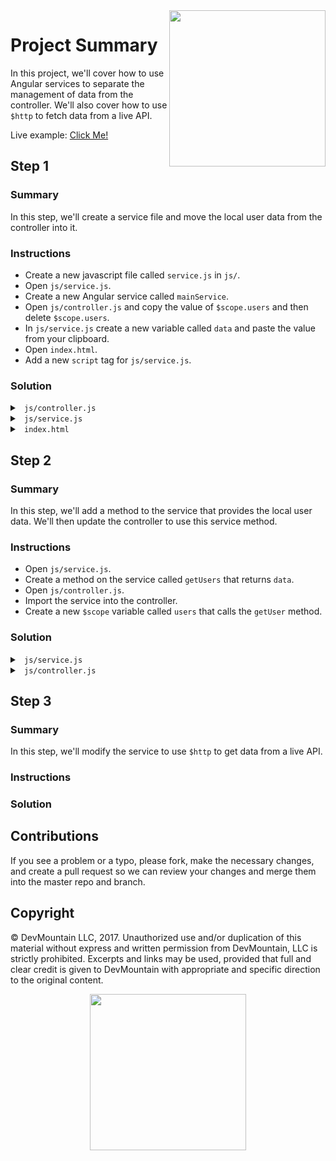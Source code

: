 <img src="https://devmounta.in/img/logowhiteblue.png" width="250" align="right">

# Project Summary

In this project, we'll cover how to use Angular services to separate the management of data from the controller. We'll also cover how to use `$http` to fetch data from a live API. 

Live example: <a href="#">Click Me!</a>

## Step 1

### Summary

In this step, we'll create a service file and move the local user data from the controller into it.

### Instructions

* Create a new javascript file called `service.js` in `js/`.
* Open `js/service.js`.
* Create a new Angular service called `mainService`.
* Open `js/controller.js` and copy the value of `$scope.users` and then delete `$scope.users`.
* In `js/service.js` create a new variable called `data` and paste the value from your clipboard. 
* Open `index.html`.
* Add a new `script` tag for `js/service.js`.

### Solution

<details>

<summary> <code> js/controller.js </code> </summary>

```js
angular.module('userProfiles').controller('MainController', function($scope) {

});
```

</details>

<details>

<summary> <code> js/service.js </code> </summary>

```js
angular.module('userProfiles').service('mainService', function() {
  var data = [
    {
      "id": 0,
      "first_name": "george",
      "last_name": "bluth",
      "avatar": "https://s3.amazonaws.com/uifaces/faces/twitter/calebogden/128.jpg"
    },
    {
      "id": 1,
      "first_name": "lucille",
      "last_name": "bluth",
      "avatar": "https://s3.amazonaws.com/uifaces/faces/twitter/josephstein/128.jpg"
    },
    {
      "id": 2,
      "first_name": "oscar",
      "last_name": "bluth",
      "avatar": "https://s3.amazonaws.com/uifaces/faces/twitter/olegpogodaev/128.jpg"
    }
  ];
});
```

</details>

<details>

<summary> <code> index.html </code> </summary>

```html
<!DOCTYPE html>
<html ng-app="userProfiles">
  <head>
    <title>User Profiles</title>
  </head>

  <body ng-controller="MainController">
    <div ng-repeat="user in users">
      <h1>{{user.first_name}} {{user.last_name}}</h1>
      <img src="{{user.avatar}}">
      <hr>
    </div>

    <script src="https://ajax.googleapis.com/ajax/libs/angularjs/1.6.6/angular.min.js"></script>
    <script src="js/app.js"></script>
    <script src="js/controller.js"></script>
    <script src="js/service.js"></script>
  </body>
</html>
```

</details>

## Step 2

### Summary

In this step, we'll add a method to the service that provides the local user data. We'll then update the controller to use this service method.

### Instructions

* Open `js/service.js`.
* Create a method on the service called `getUsers` that returns `data`.
* Open `js/controller.js`.
* Import the service into the controller.
* Create a new `$scope` variable called `users` that calls the `getUser` method.

### Solution

<details>

<summary> <code> js/service.js </code> </summary>

```js
angular.module('userProfiles').service('mainService', function() {
  var data = [
    {
      "id": 0,
      "first_name": "george",
      "last_name": "bluth",
      "avatar": "https://s3.amazonaws.com/uifaces/faces/twitter/calebogden/128.jpg"
    },
    {
      "id": 1,
      "first_name": "lucille",
      "last_name": "bluth",
      "avatar": "https://s3.amazonaws.com/uifaces/faces/twitter/josephstein/128.jpg"
    },
    {
      "id": 2,
      "first_name": "oscar",
      "last_name": "bluth",
      "avatar": "https://s3.amazonaws.com/uifaces/faces/twitter/olegpogodaev/128.jpg"
    }
  ];

  this.getUsers = function() {
    return data;
  };
});
```

</details>

<details>

<summary> <code> js/controller.js </code> </summary>

```js
angular.module('userProfiles').controller('MainController', function($scope, mainService) {
  $scope.users = mainService.getUsers();
});
```

</details>

## Step 3

### Summary

In this step, we'll modify the service to use `$http` to get data from a live API.

### Instructions

### Solution

## Contributions

If you see a problem or a typo, please fork, make the necessary changes, and create a pull request so we can review your changes and merge them into the master repo and branch.

## Copyright

© DevMountain LLC, 2017. Unauthorized use and/or duplication of this material without express and written permission from DevMountain, LLC is strictly prohibited. Excerpts and links may be used, provided that full and clear credit is given to DevMountain with appropriate and specific direction to the original content.

<p align="center">
<img src="https://devmounta.in/img/logowhiteblue.png" width="250">
</p>
 

